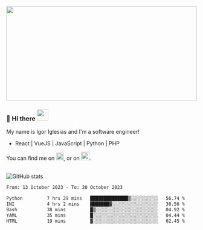 <img src="https://c.tenor.com/KjVxfRrrncUAAAAd/matrix.gif" width="100%" height="250px">

### 🔭 Hi there <img src="https://raw.githubusercontent.com/MartinHeinz/MartinHeinz/master/wave.gif" width="30px">


My name is Igor Iglesias and I'm a software engineer!
<br>

<ul>
  <li> React | VueJS | JavaScript | Python | PHP </li>
</ul>
You can find me on <a href="https://twitter.com/IgorIglesias5"><img src="https://i.imgur.com/JLLlB5S.png" width="20px"></a>, or on <a href="https://www.linkedin.com/in/igor-iglesias-62478428/"><img src="https://i.imgur.com/PXyIkWx.png" width="22px"></a>.

<br>
<br>

![GitHub stats](https://github-readme-stats.vercel.app/api?username=igoiglesias&show_icons=true&count_private=true&theme=chartreuse-dark&hide_title=true)

<!--START_SECTION:waka-->

```txt
From: 13 October 2023 - To: 20 October 2023

Python         7 hrs 29 mins   ██████████████▒░░░░░░░░░░   56.74 %
INI            4 hrs 2 mins    ███████▓░░░░░░░░░░░░░░░░░   30.56 %
Bash           38 mins         █▒░░░░░░░░░░░░░░░░░░░░░░░   04.92 %
YAML           35 mins         █░░░░░░░░░░░░░░░░░░░░░░░░   04.44 %
HTML           19 mins         ▓░░░░░░░░░░░░░░░░░░░░░░░░   02.45 %
```

<!--END_SECTION:waka-->

